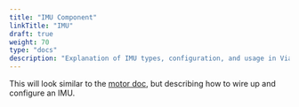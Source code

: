 ```yaml
---
title: "IMU Component"
linkTitle: "IMU"
draft: true
weight: 70
type: "docs"
description: "Explanation of IMU types, configuration, and usage in Viam."
---
```

This will look similar to the [motor doc](../motor), but describing how to wire up and configure an IMU.
